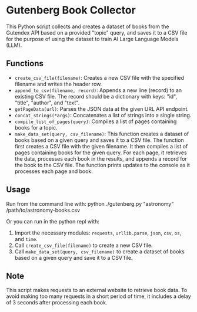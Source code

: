 # Gutenberg Book Collector

This Python script collects and creates a dataset of books from the Gutendex API based on a provided "topic" query, and saves it to a CSV file for the purpose of using the dataset to train AI Large Language Models (LLM). 

## Functions

- `create_csv_file(filename)`: Creates a new CSV file with the specified filename and writes the header row.
- `append_to_csv(filename, record)`: Appends a new line (record) to an existing CSV file. The record should be a dictionary with keys: "id", "title", "author", and "text".
- `getPageData(url)`: Parses the JSON data at the given URL API endpoint.
- `concat_strings(*args)`: Concatenates a list of strings into a single string.
- `compile_list_of_pages(query)`: Compiles a list of pages containing books for a topic.
- `make_data_set(query, csv_filename)`: This function creates a dataset of books based on a given query and saves it to a CSV file. The function first creates a CSV file with the given filename. It then compiles a list of pages containing books for the given query. For each page, it retrieves the data, processes each book in the results, and appends a record for the book to the CSV file. The function prints updates to the console as it processes each page and book.

## Usage

Run from the command line with: python ./gutenberg.py "astronomy" /path/to/astronomy-books.csv

Or you can run in the python repl with:

1. Import the necessary modules: `requests`, `urllib.parse`, `json`, `csv`, `os`, and `time`.
2. Call `create_csv_file(filename)` to create a new CSV file.
3. Call `make_data_set(query, csv_filename)` to create a dataset of books based on a given query and save it to a CSV file.

## Note

This script makes requests to an external website to retrieve book data. To avoid making too many requests in a short period of time, it includes a delay of 3 seconds after processing each book.
